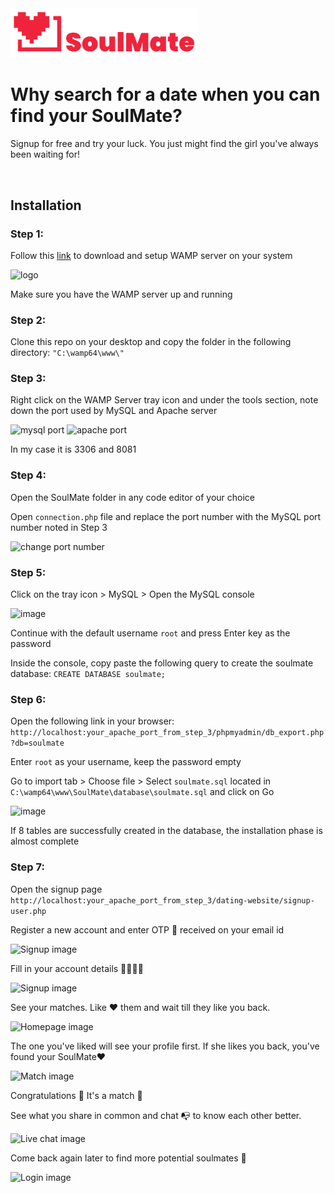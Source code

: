 <img src="public/assets/SoulMate (3).png" alt="logo" width="300" />

# Why search for a date when you can find your SoulMate?

Signup for free and try your luck. You just might find the girl you've always been waiting for!

<br />

## Installation
### Step 1: 
Follow this [link](https://www.c-sharpcorner.com/article/how-to-install-wamp-server-in-windows-10/) to download and setup WAMP server on your system

<img src="https://www.fredericgilles.net/wp-content/uploads/2018/01/WampServer-logo.png" alt="logo" width="150" />

Make sure you have the WAMP server up and running 

### Step 2: 
Clone this repo on your desktop and copy the folder in the following directory: `"C:\wamp64\www\"`

### Step 3: 
Right click on the WAMP Server tray icon and under the tools section, note down the port used by MySQL and Apache server

![mysql port](https://user-images.githubusercontent.com/106474125/175659026-23919992-123d-45bd-9621-e9a66e379224.jpg) ![apache port](https://user-images.githubusercontent.com/106474125/175659033-03b2f865-0efa-4062-8d1f-c6b49b4a69f3.jpg)

In my case it is 3306 and 8081


### Step 4:
Open the SoulMate folder in any code editor of your choice

Open `connection.php` file and replace the port number with the MySQL port number noted in Step 3

![change port number](https://user-images.githubusercontent.com/106474125/175659091-5b40385b-74ff-4e33-955b-31bba9e532c0.jpg)


### Step 5:
Click on the tray icon > MySQL > Open the MySQL console

![image](https://user-images.githubusercontent.com/106474125/175659326-7e3d3968-bb2d-4045-9e70-6676c7ce153c.png)

Continue with the default username `root` and press Enter key as the password

Inside the console, copy paste the following query to create the soulmate database: `CREATE DATABASE soulmate;`



### Step 6:
Open the following link in your browser: `http://localhost:your_apache_port_from_step_3/phpmyadmin/db_export.php?db=soulmate`

Enter `root` as your username, keep the password empty

Go to import tab > Choose file > Select `soulmate.sql` located in `C:\wamp64\www\SoulMate\database\soulmate.sql` and click on Go

![image](https://user-images.githubusercontent.com/106474125/175659407-eb1fb1f7-2caa-4a21-a38d-4666a05c7397.png)

If 8 tables are successfully created in the database, the installation phase is almost complete

### Step 7:
Open the signup page `http://localhost:your_apache_port_from_step_3/dating-website/signup-user.php` 

Register a new account and enter OTP 🔢 received on your email id

![Signup image](https://s8.gifyu.com/images/signup.gif)

Fill in your account details 👨‍💻👩‍💻

![Signup image](https://s8.gifyu.com/images/account.gif)

See your matches. Like ❤ them and wait till they like you back.

![Homepage image](https://s8.gifyu.com/images/login6d0f32aef79c39f4.gif)

The one you've liked will see your profile first. If she likes you back, you've found your SoulMate❤ 

![Match image](https://s8.gifyu.com/images/match.gif)

Congratulations 🎉 It's a match 🎉

See what you share in common and chat 📭 to know each other better.

![Live chat image](https://s8.gifyu.com/images/live-chat.gif)

Come back again later to find more potential soulmates 🤗

![Login image](https://s8.gifyu.com/images/logine079d1dc3e9c8c2f.gif)






